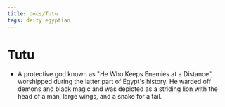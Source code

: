 ```yaml
---
title: docs/Tutu
tags: deity egyptian
---
```


# Tutu
- A protective god known as "He Who Keeps Enemies at a Distance", worshipped during the latter part of Egypt's history. He warded off demons and black magic and was depicted as a striding lion with the head of a man, large wings, and a snake for a tail.